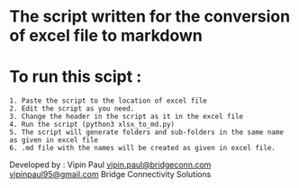 # The script written for the conversion of excel file to markdown

# To run this scipt :
	1. Paste the script to the location of excel file
	2. Edit the script as you need.
	3. Change the header in the script as it in the excel file
	4. Run the script (python3 xlsx_to_md.py)
	5. The script will generate folders and sub-folders in the same name as given in excel file
	6. .md file with the names will be created as given in excel file.



Developed by : Vipin Paul 
vipin.paul@bridgeconn.com 
vipinpaul95@gmail.com
Bridge Connectivity Solutions
	

